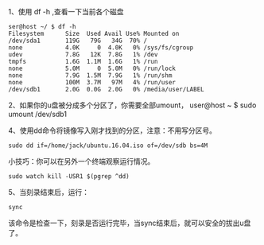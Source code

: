 1、使用 df -h​ ,查看一下当前各个磁盘

```
ser@host ~/ $ df -h
Filesystem      Size  Used Avail Use% Mounted on
/dev/sda1       119G   79G   34G  70% /
none            4.0K     0  4.0K   0% /sys/fs/cgroup
udev            7.8G   12K  7.8G   1% /dev
tmpfs           1.6G  1.1M  1.6G   1% /run
none            5.0M     0  5.0M   0% /run/lock
none            7.9G  1.5M  7.9G   1% /run/shm
none            100M  3.7M   97M   4% /run/user
/dev/sdb1       2.0G  0.0G  2.0G   0% /media/user/LABEL
```

2、如果你的u盘被分成多个分区了，你需要全部umount， user@host ~ $ sudo umount /dev/sdb1 

4、使用dd命令将镜像写入刚才找到的分区，注意：不用写分区号。

```
sudo dd if=/home/jack/ubuntu.16.04.iso of=/dev/sdb bs=4M
```

小技巧：你可以在另外一个终端观察运行情况。

```
sudo watch kill -USR1 $(pgrep ^dd)
```

5、当刻录结束后，运行：

```
sync
```

该命令是检查一下，刻录是否运行完毕，当sync结束后，就可以安全的拔出u盘了。